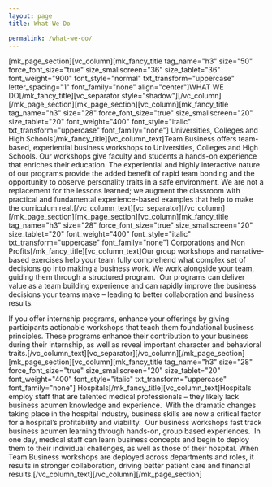 ```yaml
---
layout: page
title: What We Do

permalink: /what-we-do/
---
```

[mk_page_section][vc_column][mk_fancy_title tag_name="h3" size="50" force_font_size="true" size_smallscreen="36" size_tablet="36" font_weight="900" font_style="normal" txt_transform="uppercase" letter_spacing="1" font_family="none" align="center"]WHAT WE DO[/mk_fancy_title][vc_separator style="shadow"][/vc_column][/mk_page_section][mk_page_section][vc_column][mk_fancy_title tag_name="h3" size="28" force_font_size="true" size_smallscreen="20" size_tablet="20" font_weight="400" font_style="italic" txt_transform="uppercase" font_family="none"]<span id="colleges"></span>
Universities, Colleges and High Schools[/mk_fancy_title][vc_column_text]Team Business offers team-based, experiential business workshops to Universities, Colleges and High Schools. Our workshops give faculty and students a hands-on experience that enriches their education. The experiential and highly interactive nature of our programs provide the added benefit of rapid team bonding and the opportunity to observe personality traits in a safe environment. We are not a replacement for the lessons learned; we augment the classroom with practical and fundamental experience-based examples that help to make the curriculum real.[/vc_column_text][vc_separator][/vc_column][/mk_page_section][mk_page_section][vc_column][mk_fancy_title tag_name="h3" size="28" force_font_size="true" size_smallscreen="20" size_tablet="20" font_weight="400" font_style="italic" txt_transform="uppercase" font_family="none"]<span id="corporations"></span>
Corporations and Non Profits[/mk_fancy_title][vc_column_text]Our group workshops and narrative-based exercises help your team fully comprehend what complex set of decisions go into making a business work. We work alongside your team, guiding them through a structured program.  Our programs can deliver value as a team building experience and can rapidly improve the business decisions your teams make – leading to better collaboration and business results.

If you offer internship programs, enhance your offerings by giving participants actionable workshops that teach them foundational business principles. These programs enhance their contribution to your business during their internship, as well as reveal important character and behavioral traits.[/vc_column_text][vc_separator][/vc_column][/mk_page_section][mk_page_section][vc_column][mk_fancy_title tag_name="h3" size="28" force_font_size="true" size_smallscreen="20" size_tablet="20" font_weight="400" font_style="italic" txt_transform="uppercase" font_family="none"]<span id="hospitals"></span>
Hospitals[/mk_fancy_title][vc_column_text]Hospitals employ staff that are talented medical professionals – they likely lack business acumen knowledge and experience.  With the dramatic changes taking place in the hospital industry, business skills are now a critical factor for a hospital’s profitability and viability.  Our business workshops fast track business acumen learning through hands-on, group based experiences.  <span class="aBn" tabindex="0" data-term="goog_655763548"><span class="aQJ">In one day</span></span>, medical staff can learn business concepts and begin to deploy them to their individual challenges, as well as those of their hospital. When Team Business workshops are deployed across departments and roles, it results in stronger collaboration, driving better patient care and financial results.[/vc_column_text][/vc_column][/mk_page_section]
